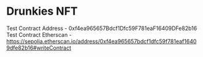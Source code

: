 # Drunkies NFT

Test Contract Address - 0xf4ea965657Bdcf1Dfc59F781eaF16409DFe82b16
Test Contract Etherscan - https://sepolia.etherscan.io/address/0xf4ea965657bdcf1dfc59f781eaf16409dfe82b16#writeContract
